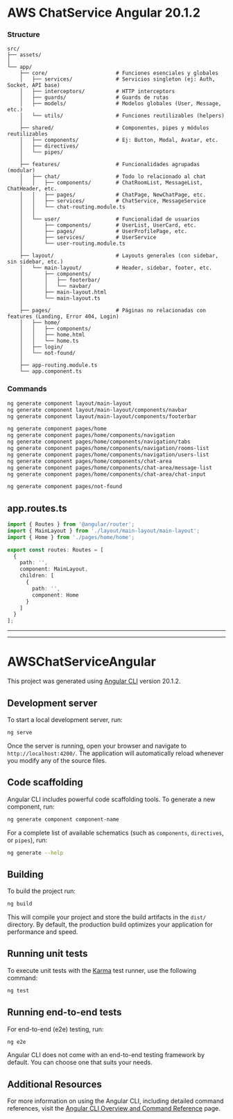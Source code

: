 # AWS ChatService Angular 20.1.2

### Structure
```
src/
├── assets/
│
└── app/
    ├── core/                      # Funciones esenciales y globales
    │   ├── services/              # Servicios singleton (ej: Auth, Socket, API base)
    │   ├── interceptors/          # HTTP interceptors
    │   ├── guards/                # Guards de rutas
    │   ├── models/                # Modelos globales (User, Message, etc.)
    │   └── utils/                 # Funciones reutilizables (helpers)
    │
    ├── shared/                    # Componentes, pipes y módulos reutilizables
    │   ├── components/            # Ej: Button, Modal, Avatar, etc.
    │   ├── directives/
    │   └── pipes/
    │
    ├── features/                  # Funcionalidades agrupadas (modular)
    │   ├── chat/                  # Todo lo relacionado al chat
    │   │   ├── components/        # ChatRoomList, MessageList, ChatHeader, etc.
    │   │   ├── pages/             # ChatPage, NewChatPage, etc.
    │   │   ├── services/          # ChatService, MessageService
    │   │   └── chat-routing.module.ts
    │   │
    │   └── user/                  # Funcionalidad de usuarios
    │       ├── components/        # UserList, UserCard, etc.
    │       ├── pages/             # UserProfilePage, etc.
    │       ├── services/          # UserService
    │       └── user-routing.module.ts
    │
    ├── layout/                    # Layouts generales (con sidebar, sin sidebar, etc.)
    │   └── main-layout/           # Header, sidebar, footer, etc.
    │       ├── components/
    │       │   ├── footerbar/
    │       │   └── navbar/    
    │       ├── main-layout.html  
    │       └── main-layout.ts
    │
    ├── pages/                     # Páginas no relacionadas con features (Landing, Error 404, Login)
    │   ├── home/
    │   │   ├── components/    
    │   │   ├── home.html  
    │   │   └── home.ts    
    │   ├── login/
    │   └── not-found/
    │
    ├── app-routing.module.ts
    └── app.component.ts
```

### Commands
```bash
ng generate component layout/main-layout
ng generate component layout/main-layout/components/navbar
ng generate component layout/main-layout/components/footerbar

ng generate component pages/home
ng generate component pages/home/components/navigation
ng generate component pages/home/components/navigation/tabs
ng generate component pages/home/components/navigation/rooms-list
ng generate component pages/home/components/navigation/users-list
ng generate component pages/home/components/chat-area
ng generate component pages/home/components/chat-area/message-list
ng generate component pages/home/components/chat-area/chat-input

ng generate component pages/not-found
```

## app.routes.ts
```typescript
import { Routes } from '@angular/router';
import { MainLayout } from './layout/main-layout/main-layout';
import { Home } from './pages/home/home';  

export const routes: Routes = [
  {
    path: '',
    component: MainLayout,
    children: [
      {
        path: '',
        component: Home
      }
    ]
  }
];
```

---
---

# AWSChatServiceAngular

This project was generated using [Angular CLI](https://github.com/angular/angular-cli) version 20.1.2.

## Development server

To start a local development server, run:

```bash
ng serve
```

Once the server is running, open your browser and navigate to `http://localhost:4200/`. The application will automatically reload whenever you modify any of the source files.

## Code scaffolding

Angular CLI includes powerful code scaffolding tools. To generate a new component, run:

```bash
ng generate component component-name
```

For a complete list of available schematics (such as `components`, `directives`, or `pipes`), run:

```bash
ng generate --help
```

## Building

To build the project run:

```bash
ng build
```

This will compile your project and store the build artifacts in the `dist/` directory. By default, the production build optimizes your application for performance and speed.

## Running unit tests

To execute unit tests with the [Karma](https://karma-runner.github.io) test runner, use the following command:

```bash
ng test
```

## Running end-to-end tests

For end-to-end (e2e) testing, run:

```bash
ng e2e
```

Angular CLI does not come with an end-to-end testing framework by default. You can choose one that suits your needs.

## Additional Resources

For more information on using the Angular CLI, including detailed command references, visit the [Angular CLI Overview and Command Reference](https://angular.dev/tools/cli) page.
